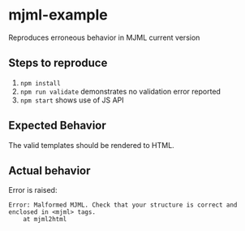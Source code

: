# mjml-example

Reproduces erroneous behavior in MJML current version

## Steps to reproduce

1. `npm install`
2. `npm run validate` demonstrates no validation error reported
3. `npm start` shows use of JS API

## Expected Behavior

The valid templates should be rendered to HTML.

## Actual behavior

Error is raised:

```
Error: Malformed MJML. Check that your structure is correct and enclosed in <mjml> tags.
    at mjml2html
```
